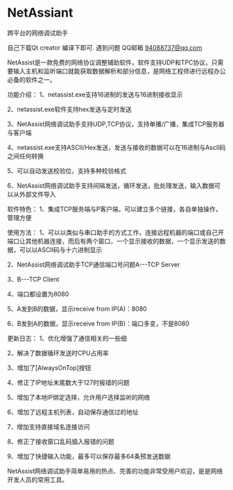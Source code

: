 # NetAssiant
跨平台的网络调试助手


自己下载Qt creator 编译下即可.
遇到问题 QQ邮箱 94088737@qq.com

NetAssist是一款免费的网络协议调整辅助软件，软件支持UDP和TPC协议，只需要输入主机和监听端口就能获取数据解析和部分信息，是网络工程师进行远程办公必备的软件之一。

功能介绍：
1、netassist.exe支持16进制的发送与16进制接收显示

2、netassist.exe软件支持hex发送与定时发送

3、NetAssist网络调试助手支持UDP,TCP协议，支持单播/广播，集成TCP服务器与客户端

4、netassist.exe支持ASCII/Hex发送，发送与接收的数据可以在16进制与AscII码之间任何转换

5、可以自动发送校验位，支持多种校验格式

6、NetAssist网络调试助手支持间隔发送，循环发送，批处理发送，输入数据可以从外部文件导入

软件特色：
1、集成TCP服务端与P客户端，可以建立多个链接，各自单独操作，管理方便



使用方法：
1、可以以类似与串口助手的方式工作，连接远程机器的端口或自己开端口让其他机器连接，而后有两个窗口，一个显示接收的数据，一个显示发送的数据，可以以ASCII码与十六进制显示

2、NetAssist网络调试助手TCP通信端口号问题A---TCP Server

3、B---TCP Client

4、端口都设置为8080

5、A发到B的数据，显示receive from IP(A)：8080

6、B发到A的数据，显示receive from IP(B)：端口多变，不是8080

更新日志：
1、优化增强了通信相关的一些细

2、解决了数据循环发送时CPU占用率

3、增加了[AlwaysOnTop]按钮

4、修正了IP地址末尾数大于127时报错的问题

5、增加了本地IP绑定选择，允许用户选择监听的网络

6、增加了远程主机列表，自动保存通信过的地址

7、增加支持直接域名连接访问

8、修正了接收窗口乱码插入报错的问题

9、增加了快捷输入功能，最多可以保存最多64条预发送数据

NetAssist网络调试助手简单易用的热点、完善的功能非常受用户欢迎，是是网络开发人员的常用工具。
